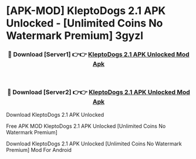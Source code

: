 # [APK-MOD] KleptoDogs 2.1 APK Unlocked - [Unlimited Coins No Watermark Premium] 3gyzl



<div align="center">
<h3>🔴 Download [Server1] 👉👉 <a href="https://momento.my/?title=KleptoDogs_2.1_APK_Unlocked">KleptoDogs 2.1 APK Unlocked Mod Apk</a></h3><br>

<h3>🔴 Download [Server2] 👉👉 <a href="https://momento.my/?title=KleptoDogs_2.1_APK_Unlocked">KleptoDogs 2.1 APK Unlocked Mod Apk</a></h3>
</div>



Download KleptoDogs 2.1 APK Unlocked 

Free APK MOD KleptoDogs 2.1 APK Unlocked [Unlimited Coins No Watermark Premium]

Download KleptoDogs 2.1 APK Unlocked [Unlimited Coins No Watermark Premium] Mod For Android
